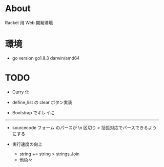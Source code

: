 # About

Racket 用 Web 開発環境

# 環境

- go version go1.8.3 darwin/amd64

# TODO

- Curry 化

- define_list の clear ボタン実装

- Bootstrap でキレイに

---

- sourcecode フォーム のパースが \n 区切り > 括弧対応でパースできるようにする

- 実行速度の向上
  - string += string > strings.Join
  - 他色々
